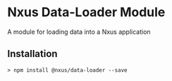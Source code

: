 # Nxus Data-Loader Module

A module for loading data into a Nxus application

## Installation

    > npm install @nxus/data-loader --save

